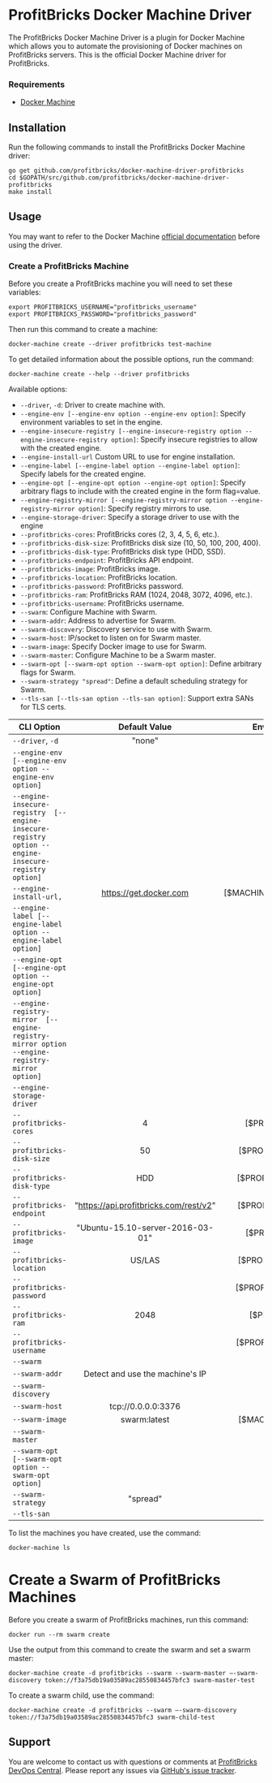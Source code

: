 # ProfitBricks Docker Machine Driver

The ProfitBricks Docker Machine Driver is a plugin for Docker Machine which allows you to automate the provisioning of Docker machines on ProfitBricks servers. This is the official Docker Machine driver for ProfitBricks.

### Requirements

*  [Docker Machine](https://docs.docker.com/machine/install-machine/)

## Installation

Run the following commands to install the ProfitBricks Docker Machine driver:

    go get github.com/profitbricks/docker-machine-driver-profitbricks
    cd $GOPATH/src/github.com/profitbricks/docker-machine-driver-profitbricks
    make install  

## Usage

You may want to refer to the Docker Machine [official documentation](https://docs.docker.com/machine/) before using the driver.

### Create a ProfitBricks Machine

Before you create a ProfitBricks machine you will need to set these variables:

    export PROFITBRICKS_USERNAME="profitbricks_username"
    export PROFITBRICKS_PASSWORD="profitbricks_password"

Then run this command to create a machine:

    docker-machine create --driver profitbricks test-machine

To get detailed information about the possible options,  run the command:

    docker-machine create --help --driver profitbricks

Available options:

* `--driver`, `-d`: Driver to create machine with.
* `--engine-env [--engine-env option --engine-env option]`: Specify environment variables to set in the engine.
* `--engine-insecure-registry [--engine-insecure-registry option --engine-insecure-registry option]`: Specify insecure registries to allow with the created engine.
* `--engine-install-url` Custom URL to use for engine installation.
* `--engine-label [--engine-label option --engine-label option]`: Specify labels for the created engine.
* `--engine-opt [--engine-opt option --engine-opt option]`: Specify arbitrary flags to include with the created engine in the form flag=value.
* `--engine-registry-mirror [--engine-registry-mirror option --engine-registry-mirror option]`: Specify registry mirrors to use.
* `--engine-storage-driver`: Specify a storage driver to use with the engine
* `--profitbricks-cores`: ProfitBricks cores (2, 3, 4, 5, 6, etc.).
* `--profitbricks-disk-size`: ProfitBricks disk size (10, 50, 100, 200, 400).
* `--profitbricks-disk-type`: ProfitBricks disk type (HDD, SSD).
* `--profitbricks-endpoint`: ProfitBricks API endpoint.
* `--profitbricks-image`: ProfitBricks image.
* `--profitbricks-location`: ProfitBricks location.
* `--profitbricks-password`: ProfitBricks password.
* `--profitbricks-ram`: ProfitBricks RAM (1024, 2048, 3072, 4096, etc.).
* `--profitbricks-username`: ProfitBricks username.
* `--swarm`: Configure Machine with Swarm.
*  `--swarm-addr`: Address to advertise for Swarm.
*  `--swarm-discovery`: Discovery service to use with Swarm.
* `--swarm-host`: IP/socket to listen on for Swarm master.
* `--swarm-image`: Specify Docker image to use for Swarm.
* `--swarm-master`: Configure Machine to be a Swarm master.
* `--swarm-opt [--swarm-opt option --swarm-opt option]`: Define arbitrary flags for Swarm.
* `--swarm-strategy "spread"`: Define a default scheduling strategy for Swarm.
* `--tls-san [--tls-san option --tls-san option]`: Support extra SANs for TLS certs.   

| CLI Option | Default Value | Environment Variable |
|-----------------------------------------------------------------------------------------------------|:--------------------------------------:|:-----------------------------:|
| `--driver`, `-d` | "none" |  |
| `--engine-env  [--engine-env option --engine-env option]` |  |  |
| `--engine-insecure-registry  [--engine-insecure-registry option --engine-insecure-registry option]` |  |  |
| `--engine-install-url,` | https://get.docker.com | [$MACHINE_DOCKER_INSTALL_URL] |
| `--engine-label [--engine-label option --engine-label option]` |  |  |
| `--engine-opt [--engine-opt option --engine-opt option]` |  |  |
| `--engine-registry-mirror  [--engine-registry-mirror option --engine-registry-mirror option]` |  |  |
| `--engine-storage-driver` |  |  |
| `--profitbricks-cores` | 4 | [$PROFITBRICKS_CORES] |
| `--profitbricks-disk-size` | 50 | [$PROFITBRICKS_DISK_SIZE] |
| `--profitbricks-disk-type` | HDD | [$PROFITBRICKS_DISK_TYPE] |
| `--profitbricks-endpoint` | "https://api.profitbricks.com/rest/v2" | [$PROFITBRICKS_ENDPOINT] |
| `--profitbricks-image` | "Ubuntu-15.10-server-2016-03-01" | [$PROFITBRICKS_IMAGE] |
| `--profitbricks-location` | US/LAS | [$PROFITBRICKS_LOCATION] |
| `--profitbricks-password` |  | [$PROFITBRICKS_PASSWORD] |
| `--profitbricks-ram` | 2048 | [$PROFITBRICKS_RAM] |
| `--profitbricks-username` |  | [$PROFITBRICKS_USERNAME] |
| `--swarm` |  |  |
| `--swarm-addr` | Detect and use the machine's IP |  |
| `--swarm-discovery` |  |  |
| `--swarm-host` | tcp://0.0.0.0:3376 |  |
| `--swarm-image` | swarm:latest | [$MACHINE_SWARM_IMAGE] |
| `--swarm-master` |  |  |
| `--swarm-opt [--swarm-opt option --swarm-opt option]` |  |  |
| `--swarm-strategy` | "spread" |  |
| `--tls-san` |  |  |


To list the machines you have created, use the command:

    docker-machine ls

# Create a Swarm of ProfitBricks Machines 

Before you create a swarm of ProfitBricks machines, run this command:

    docker run --rm swarm create

Use the output from this command to create the swarm and set a swarm master:

    docker-machine create -d profitbricks --swarm --swarm-master —-swarm-discovery token://f3a75db19a03589ac28550834457bfc3 swarm-master-test

To create a swarm child, use the command:

```docker-machine create -d profitbricks --swarm —-swarm-discovery token://f3a75db19a03589ac28550834457bfc3 swarm-child-test```


## Support

You are welcome to contact us with questions or comments at [ProfitBricks DevOps Central](https://devops.profitbricks.com/). Please report any issues via [GitHub's issue tracker](https://github.com/profitbricks/docker-machine-driver-profitbricks/issues).
